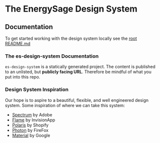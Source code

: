 # The EnergySage Design System

## Documentation

To get started working with the design system locally see the [root README.md](../README.md)

### The es-design-system Documentation

`es-design-system` is a statically generated project. The content is published
to an unlisted, but **publicly facing URL**. Therefore be mindful of what you
put into this repo.

### Design System Inspiration

Our hope is to aspire to a beautiful, flexible, and well engineered
design system. Some inspiration of where we can take this system:

- [Spectrum](https://spectrum.adobe.com/) by Adobe
- [Flame](https://bancosantander.invisionapp.com/dsm/santander-group/flame-ds-santander?mode=preview) by InvisionApp
- [Polaris](https://polaris.shopify.com/) by Shopify
- [Photon](https://design.firefox.com/photon/) by FireFox
- [Material](https://material.io/design) by Google
